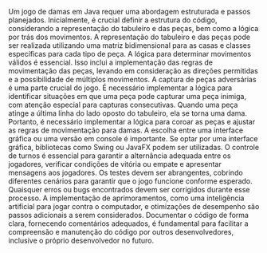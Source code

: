 Um jogo de damas em Java requer uma abordagem estruturada e passos  planejados. Inicialmente, é crucial  definir a estrutura do código, considerando a representação do tabuleiro e das peças, bem como a lógica por trás dos movimentos.
A representação do tabuleiro e das peças pode ser realizada utilizando uma matriz bidimensional para as casas e classes específicas para cada tipo de peça.
A lógica para determinar movimentos válidos é essencial. Isso inclui a implementação das regras de movimentação das peças, levando em consideração as direções permitidas e a possibilidade de múltiplos movimentos.
A captura de peças adversárias é uma parte crucial do jogo. É necessário implementar a lógica para identificar situações em que uma peça pode capturar uma peça inimiga, com atenção especial para capturas consecutivas.
Quando uma peça atinge a última linha do lado oposto do tabuleiro, ela se torna uma dama. Portanto, é necessário implementar a lógica para coroar as peças e ajustar as regras de movimentação para damas.
A escolha entre uma interface gráfica ou uma versão em console é importante. Se optar por uma interface gráfica, bibliotecas como Swing ou JavaFX podem ser utilizadas.
O controle de turnos é essencial para garantir a alternância adequada entre os jogadores, verificar condições de vitória ou empate e apresentar mensagens aos jogadores.
Os testes devem ser abrangentes, cobrindo diferentes cenários para garantir que o jogo funcione conforme esperado. Quaisquer erros ou bugs encontrados devem ser corrigidos durante esse processo.
A implementação de aprimoramentos, como uma inteligência artificial para jogar contra o computador, e otimizações de desempenho são passos adicionais a serem considerados.
Documentar o código de forma clara, fornecendo comentários adequados, é fundamental para facilitar a compreensão e manutenção do código por outros desenvolvedores, inclusive o próprio desenvolvedor no futuro.
